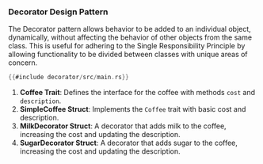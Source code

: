 ### Decorator Design Pattern

The Decorator pattern allows behavior to be added to an individual object, dynamically, without affecting the behavior of other objects from the same class. This is useful for adhering to the Single Responsibility Principle by allowing functionality to be divided between classes with unique areas of concern.

```rust
{{#include decorator/src/main.rs}}
```

1. **Coffee Trait**: Defines the interface for the coffee with methods `cost` and `description`.
2. **SimpleCoffee Struct**: Implements the `Coffee` trait with basic cost and description.
3. **MilkDecorator Struct**: A decorator that adds milk to the coffee, increasing the cost and updating the description.
4. **SugarDecorator Struct**: A decorator that adds sugar to the coffee, increasing the cost and updating the description.